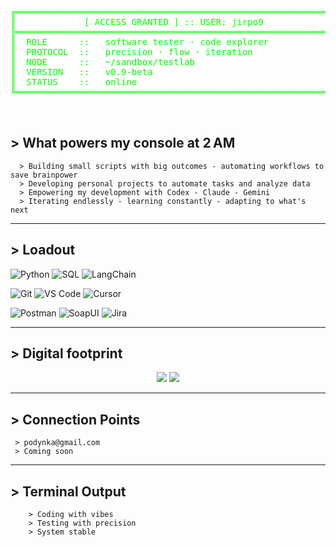 <div align="center">
  <pre style="color: #00ff00;">
╔════════════════════════════════════════════════════════════╗
║             [ ACCESS GRANTED ] :: USER: jirpo9             ║
╠════════════════════════════════════════════════════════════╣
║  ROLE      ::   software tester · code explorer            ║
║  PROTOCOL  ::   precision · flow · iteration               ║
║  NODE      ::   ~/sandbox/testlab                          ║
║  VERSION   ::   v0.9-beta                                  ║
║  STATUS    ::   online                                     ║
╚════════════════════════════════════════════════════════════╝


  </pre>
</div>


## > What powers my console at 2 AM

      > Building small scripts with big outcomes - automating workflows to save brainpower  
      > Developing personal projects to automate tasks and analyze data  
      > Empowering my development with Codex - Claude - Gemini  
      > Iterating endlessly - learning constantly - adapting to what's next

---

## > Loadout

![Python](https://img.shields.io/badge/Python-0f0f0f?style=flat-square&logo=python&logoColor=00ff00)
![SQL](https://img.shields.io/badge/SQL-0f0f0f?style=flat-square&logo=postgresql&logoColor=00ff00)
![LangChain](https://img.shields.io/badge/LangChain-0f0f0f?style=flat-square&logo=langchain&logoColor=00ff00)

![Git](https://img.shields.io/badge/Git-0f0f0f?style=flat-square&logo=git&logoColor=00ff00)
![VS Code](https://img.shields.io/badge/VS%20Code-0f0f0f?style=flat-square&logo=visualstudiocode&logoColor=00ff00)
![Cursor](https://img.shields.io/badge/Cursor-0f0f0f?style=flat-square&logo=cursor&logoColor=00ff00)
  
![Postman](https://img.shields.io/badge/Postman-0f0f0f?style=flat-square&logo=postman&logoColor=00ff00)
![SoapUI](https://img.shields.io/badge/SoapUI-0f0f0f?style=flat-square&logo=soapui&logoColor=00ff00) 
![Jira](https://img.shields.io/badge/Jira-0f0f0f?style=flat-square&logo=jira&logoColor=00ff00)

---

## > Digital footprint

<p align="center">
  <img src="https://github-readme-stats.vercel.app/api?username=jirpo9&show_icons=true&theme=gruvbox&hide_border=true&icon_color=00ff00&title_color=00ff00&text_color=00ff00" />
  <img src="https://github-readme-stats.vercel.app/api/top-langs/?username=jirpo9&layout=compact&theme=gruvbox&hide_border=true&title_color=00ff00&text_color=00ff00" />
</p>

---

## > Connection Points

     > podynka@gmail.com  
     > Coming soon 

---

## > Terminal Output

        > Coding with vibes
        > Testing with precision
        > System stable


